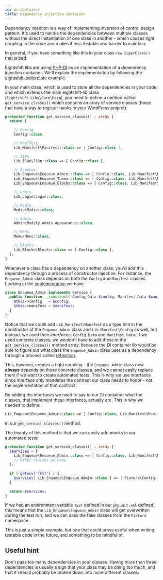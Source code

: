```yaml
---
id: di-container
title: Dependency injection container
---
```


Dependency injection is a way of implementing inversion of control design pattern. It's used to handle the dependencies between multiple classes without the direct instantiation of one class in another - which causes tight coupling in the code and makes it less testable and harder to maintain.

In general, if you have something like this in your class `new SuperClass()` that is bad.

Eightshift libs are using [PHP-DI](http://php-di.org/) as an implementation of a dependency injection container. We'll explain the implementation by following the [eightshift-boilerplate](https://github.com/infinum/eightshift-boilerplate/blob/develop/src/class-main.php) example.

In your main class, which is used to store all the dependencies in your code, and which extends the main eightshift-lib class (`Eightshift_Libs\Core\Main`), you need to define a method called `get_service_classes()` which contains an array of service classes (those that have a way to register hooks in your WordPress project):

```php
protected function get_service_classes() : array {
  return [

    // Config.
    Config::class,

    // Manifest.
    Lib_Manifest\Manifest::class => [ Config::class ],

    // I18n.
    Lib_I18n\I18n::class => [ Config::class ],

    // Enqueue.
    Lib_Enqueue\Enqueue_Admin::class => [ Config::class, Lib_Manifest\Manifest::class ],
    Lib_Enqueue\Enqueue_Theme::class => [ Config::class, Lib_Manifest\Manifest::class ],
    Lib_Enqueue\Enqueue_Blocks::class => [ Config::class, Lib_Manifest\Manifest::class ],

    // Login.
    Lib_Login\Login::class,

    // Media.
    Media\Media::class,

    // Admin.
    Admin\Modify_Admin_Appearance::class,

    // Menu.
    Menu\Menu::class,

    // Blocks.
    Lib_Blocks\Blocks::class => [ Config::class ],
  ];
}
```

Whenever a class has a dependency on another class, you'd add this dependency through a process of constructor injection. For instance, the `Enqueue_Admin` class depends on both the `Config` and `Manifest` classes. Looking at the [implementation](https://github.com/infinum/eightshift-libs/blob/develop/src/enqueue/class-enqueue-admin.php) we have:

```php
class Enqueue_Admin implements Service {
  public function __construct( Config_Data $config, Manifest_Data $manifest ) {
    $this->config   = $config;
    $this->manifest = $manifest;
  }
}
```

Notice that we could add `Lib_Manifest\Manifest` as a type hint in the constructor of the `Enqueue_Admin` class and `Lib_Manifest\Config` as well, but instead, we used their _interfaces_: `Config_Data` and `Manifest_Data`. If we used concrete classes, we wouldn't have to add these in the `get_service_classes()` method array, because the DI container lib would be able to figure out what class the `Enqueue_Admin` class uses as a dependency through a process called [reflection](https://www.php.net/manual/en/intro.reflection.php).

This, however, creates a tight coupling - the `Enqueue_Admin` class now **always** depends on these concrete classes, and we cannot easily replace them if we want to create automated tests.
This is why we use interfaces since interface only mandates the contract our class needs to honor - not the implementation of that contract.

By adding the interfaces we need to say to our DI container what the classes, that implement these interfaces, actually are. This is why we needed to define:

```php
Lib_Enqueue\Enqueue_Admin::class => [ Config::class, Lib_Manifest\Manifest::class ]
```

in our `get_service_classes()` method.

The beauty of this method is that we can easily add mocks in our automated tests:

```php
protected function get_service_classes() : array {
  $services = [
    Lib_Enqueue\Enqueue_Admin::class => [ Config::class, Lib_Manifest\Manifest::class ],
    // Other classes go here.
  ];

  if ( getenv('TEST') ) {
    $services[ Lib_Enqueue\Enqueue_Admin::class ] => [ Fixture\Config::class, Fixture\Manifest::class ];
  }

  return $services;
}
```

If we had an environment variable `TEST` defined in our `phpunit.xml` defined, this means that the `Lib_Enqueue\Enqueue_Admin` class will get overwritten during the test run, and we can pass the fake classes from the `Fixture` namespace.

This is just a simple example, but one that could prove useful when writing testable code in the future, and something to be mindful of.

## Useful hint

Don't pass too many dependencies in your classes. Having more than three dependencies is usually a sign that your class may be doing too much, and that it should probably be broken down into more different classes.
